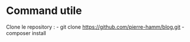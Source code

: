 Command utile
=======================

Clone le repository : 
	- git clone https://github.com/pierre-hamm/blog.git
	- composer install
